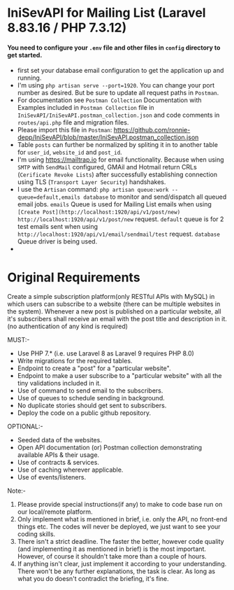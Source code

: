 # IniSevAPI for Mailing List (Laravel 8.83.16 / PHP 7.3.12)

#### You need to configure your `.env` file and other files in `config` directory to get started.
- first set your database email configuration to get the application up and running.
- I'm using `php artisan serve --port=1920`. You can change your port number as desired. But be sure to update all request paths in `Postman`.
- For documentation see `Postman Collection` Documentation with Examples included in `Postman Collection` file in `IniSevAPI/IniSevAPI.postman_collection.json` and code comments in `routes/api.php` file and migration files. 
- Please import this file in `Postman`: 
https://github.com/ronnie-depp/IniSevAPI/blob/master/IniSevAPI.postman_collection.json
- Table `posts` can further be normalized by spliting it in to another table for `user_id`, `website_id` and `post_id`.
- I'm using https://mailtrap.io for email functionality. Because when using `SMTP` with `SendMail` configured, GMAil and Hotmail return CRLs (`Cerificate Revoke Lists`) after successfully establishing connection using TLS (`Transport Layer Security`) handshakes.
- I use the `Artisan` command: `php artisan queue:work --queue=default,emails database` to monitor and send/dispatch all queued email jobs. `emails` Queue is used for Mailing List emails when using `[Create Post](http://localhost:1920/api/v1/post/new)` `http://localhost:1920/api/v1/post/new` request. `default` queue is for 2 test emails sent when using `http://localhost:1920/api/v1/email/sendmail/test` request. `database` Queue driver is being used.
- 

# Original Requirements

Create a simple subscription platform(only RESTful APIs with MySQL) in which users can subscribe to a website (there can be multiple websites in the system). Whenever a new post is published on a particular website, all it's subscribers shall receive an email with the post title and description in it. (no authentication of any kind is required)

MUST:-
- Use PHP 7.* (i.e. use Laravel 8 as Laravel 9 requires PHP 8.0)
- Write migrations for the required tables.
- Endpoint to create a "post" for a "particular website".
- Endpoint to make a user subscribe to a "particular website" with all the tiny validations included in it.
- Use of command to send email to the subscribers.
- Use of queues to schedule sending in background.
- No duplicate stories should get sent to subscribers.
- Deploy the code on a public github repository.

OPTIONAL:-
- Seeded data of the websites.
- Open API documentation (or) Postman collection demonstrating available APIs & their usage.
- Use of contracts & services.
- Use of caching wherever applicable.
- Use of events/listeners.

Note:- 
1. Please provide special instructions(if any) to make to code base run on our local/remote platform.
2. Only implement what is mentioned in brief, i.e. only the API, no front-end things etc. The codes will never be deployed, we just want to see your coding skills. 
3. There isn't a strict deadline. The faster the better, however code quality (and implementing it as mentioned in brief) is the most important. However, of course it shouldn't take more than a couple of hours. 
4. If anything isn't clear, just implement it according to your understanding. There won't be any further explanations, the task is clear. As long as what you do doesn't contradict the briefing, it's fine. 
